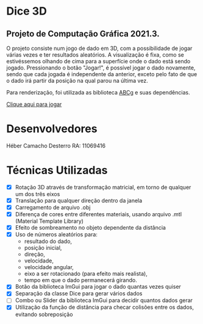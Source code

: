 # Dice 3D
## Projeto de Computação Gráfica 2021.3.

O projeto consiste num jogo de dado em 3D, com a possibilidade de jogar várias vezes e ter resultados aleatórios.
A visualização é fixa, como se estivéssemos olhando de cima para a superfície onde o dado está sendo jogado.
Pressionando o botão "Jogar!", é possível jogar o dado novamente, sendo que cada jogada é independente da anterior, exceto pelo fato de que o dado irá partir da posição na qual parou na última vez.

Para renderização, foi utilizada as biblioteca [ABCg](https://github.com/hbatagelo/abcg) e suas dependências.

[Clique aqui para jogar](https://hebercamacho.github.io/dice-3D/dice)

# Desenvolvedores
Héber Camacho Desterro RA: 11069416

# Técnicas Utilizadas
- [x] Rotação 3D através de transformação matricial, em torno de qualquer um dos três eixos
- [x] Translação para qualquer direção dentro da janela
- [x] Carregamento de arquivo .obj
- [x] Diferença de cores entre diferentes materiais, usando arquivo .mtl (Material Template Library)
- [x] Efeito de sombreamento no objeto dependente da distância
- [x] Uso de números aleatórios para: 
    - resultado do dado, 
    - posição inicial, 
    - direção, 
    - velocidade, 
    - velocidade angular, 
    - eixo a ser rotacionado (para efeito mais realista),
    - tempo em que o dado permanecerá girando.
- [x] Botão da biblioteca ImGui para jogar o dado quantas vezes quiser
- [x] Separação da classe Dice para gerar vários dados
- [ ] Combo ou Slider da biblioteca ImGui para decidir quantos dados gerar
- [x] Utilização da função de distância para checar colisões entre os dados, evitando sobreposição
